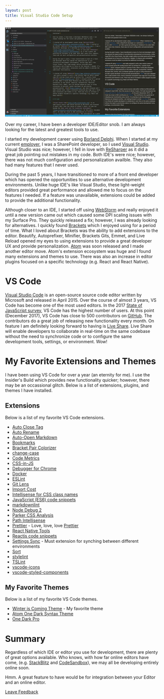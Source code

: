 ```yaml
---
layout: post
title: Visual Studio Code Setup
---
```


![VS Code](../images/vscode.png "VS Code")

Over my career, I have been a developer IDE/Editor snob. I am always looking for the latest and greatest tools to use.

I started my development career using [Borland Delphi](https://www.embarcadero.com/products/delphi). When I started at my current [employer](https://www.cardinalsolutions.com/), I was a SharePoint developer, so I used [Visual Studio](https://www.visualstudio.com). Visual Studio was nice; however, I fell in love with [ReSharper](https://www.jetbrains.com/resharper/) as it did a great job pointing out mistakes in my code. Both IDE's were nice; however, there was not much configuration and personalization availble. They also had many features that I never used.

During the past 5 years, I have transitioned to more of a front end developer which has opened the opportunities to use alternative development environments. Unlike huge IDE's like Visual Studio, these light-weight editors provided great performance and allowed me to focus on the features I needed. If a feature was unavailable, extensions could be added to provide the additional functionality.

Although closer to an IDE, I started off using [WebStorm](https://www.jetbrains.com/webstorm/) and really enjoyed it until a new version came out which caused some DPI scaling issues with my Surface Pro. They quickly released a fix; however, I was already looking for alternatives. I quickly found [Brackets](http://brackets.io/) which I enjoyed using for a period of time. What I loved about Brackets was the ability to add extensions to the editor. Beautify, Autoprefixer, Minifier, Brackets Gits, Emmet, and Live Reload opened my eyes to using extensions to provide a great developer UX and provide personalization. [Atom](https://atom.io/) was soon released and I made another editor move. Atom's extension ecosystem was huge and I found many extensions and themes to use. There was also an increase in editor plugins focused on a specific technology (e.g. React and React Native).

# VS Code

[Visual Studio Code](https://code.visualstudio.com/) is an open-source source code editor written by Microsoft and released in April 2015. Over the course of almost 3 years, VS Code has become one of the most used editors. In the 2017 [State of JavaScript survey](https://stateofjs.com/2017/other-tools/), VS Code has the highest number of users. At this point (December 2017), VS Code has close to 500 contributors on [GitHub](https://github.com/Microsoft/vscode). The contributors do a great job of releasing new functionality every month. On feature I am definitely looking forward to having is [Live Share](https://code.visualstudio.com/blogs/2017/11/15/live-share). Live Share will enable developers to collaborate in real-time on the same codebase without the need to synchronize code or to configure the same development tools, settings, or environment. Wow!

# My Favorite Extensions and Themes

I have been using VS Code for over a year (an eternity for me). I use the Insider's Build which provides new functionality quicker; however, there may be an occassional glitch. Below is a list of extensions, plugins, and themes I have installed.

## Extensions

Below is a list of my favorite VS Code extensions.

* [Auto Close Tag](https://marketplace.visualstudio.com/items?itemName=formulahendry.auto-close-tag)
* [Auto Rename](https://marketplace.visualstudio.com/items?itemName=formulahendry.auto-rename-tag)
* [Auto-Open Markdown](https://marketplace.visualstudio.com/items?itemName=hnw.vscode-auto-open-markdown-preview)
* [Bookmarks](https://marketplace.visualstudio.com/items?itemName=alefragnani.Bookmarks)
* [Bracket Pair Colorizer](https://marketplace.visualstudio.com/items?itemName=CoenraadS.bracket-pair-colorizer)
* [change-case](https://marketplace.visualstudio.com/items?itemName=wmaurer.change-case)
* [Code Metrics](https://marketplace.visualstudio.com/items?itemName=kisstkondoros.vscode-codemetrics)
* [CSS-in-JS](https://marketplace.visualstudio.com/items?itemName=paulmolluzzo.convert-css-in-js)
* [Debugger for Chrome](https://marketplace.visualstudio.com/items?itemName=msjsdiag.debugger-for-chrome)
* [Docker](https://marketplace.visualstudio.com/items?itemName=PeterJausovec.vscode-docker)
* [ESLint](https://marketplace.visualstudio.com/items?itemName=dbaeumer.vscode-eslint)
* [Git Lens](https://marketplace.visualstudio.com/items?itemName=eamodio.gitlens)
* [Import Cost](https://marketplace.visualstudio.com/items?itemName=wix.vscode-import-cost)
* [Intellisense for CSS class names](https://marketplace.visualstudio.com/items?itemName=Zignd.html-css-class-completion)
* [JavaScript (ES6) code snippets](https://marketplace.visualstudio.com/items?itemName=xabikos.JavaScriptSnippets)
* [markdownlint](https://marketplace.visualstudio.com/items?itemName=DavidAnson.vscode-markdownlint)
* [Node Debug 2](https://marketplace.visualstudio.com/items?itemName=ms-vscode.node-debug2)
* [Parker CSS Analysis](https://marketplace.visualstudio.com/items?itemName=raymondcamden.parker-code-extension)
* [Path Intellisense](https://marketplace.visualstudio.com/items?itemName=christian-kohler.path-intellisense)
* [Prettier](https://marketplace.visualstudio.com/items?itemName=esbenp.prettier-vscode) - Love, love, love [Prettier](https://www.twitter.com/prettiercode)
* [React Native Tools](https://marketplace.visualstudio.com/items?itemName=vsmobile.vscode-react-native)
* [Reactjs code snippets](https://marketplace.visualstudio.com/items?itemName=xabikos.ReactSnippets)
* [Settings Sync](https://marketplace.visualstudio.com/items?itemName=Shan.code-settings-sync) - Must extension for synching between different environments
* [Sort](https://marketplace.visualstudio.com/items?itemName=henriiik.vscode-sort)
* [stylelint](https://marketplace.visualstudio.com/items?itemName=shinnn.stylelint)
* [TSLint](https://marketplace.visualstudio.com/items?itemName=eg2.tslint)
* [vscode-icons](https://marketplace.visualstudio.com/items?itemName=robertohuertasm.vscode-icons)
* [vscode-styled-components](https://marketplace.visualstudio.com/items?itemName=jpoissonnier.vscode-styled-components)

## My Favorite Themes

Below is a list of my favorite VS Code themes.

* [Winter is Coming Theme](https://marketplace.visualstudio.com/items?itemName=johnpapa.winteriscoming) - My favorite theme
* [Atom One Dark Syntax Theme](https://marketplace.visualstudio.com/items?itemName=andischerer.theme-atom-one-dark)
* [One Dark Pro](https://marketplace.visualstudio.com/items?itemName=zhuangtongfa.Material-theme)

# Summary

Regardless of which IDE or editor you use for development, there are plenty of great options available. Who knows, with how far online editors have come, (e.g. [StackBlitz](https://stackblitz.com/) and [CodeSandbox](https://codesandbox.io/)), we may all be developing entirely online soon.

Hmm. A great feature to have would be for integration between your Editor and an online editor.

[Leave Feedback](https://github.com/spietrek/Feedback/issues/new)
